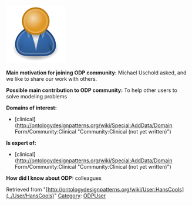 [![Image:ODPUser.png](../images/a/a6/ODPUser.png)](../Image/ODPUser.png "Image:ODPUser.png")




  





__Main motivation for joining ODP community:__ Michael Uschold asked, and we like to share our work with others.


__Possible main contribution to ODP community:__ To help other users to solve modeling problems


__Domains of interest:__



* [clinical](http://ontologydesignpatterns.org/wiki/Special:AddData/Domain Form/Community:Clinical "Community:Clinical (not yet written)")


__Is expert of:__



* [clinical](http://ontologydesignpatterns.org/wiki/Special:AddData/Domain Form/Community:Clinical "Community:Clinical (not yet written)")


__How did I know about ODP:__ colleagues






Retrieved from "[http://ontologydesignpatterns.org/wiki/User:HansCools](../User/HansCools)"
 [Category](http://ontologydesignpatterns.org/wiki/Special:Categories "Special:Categories"): [ODPUser](../Category/ODPUser "Category:ODPUser")